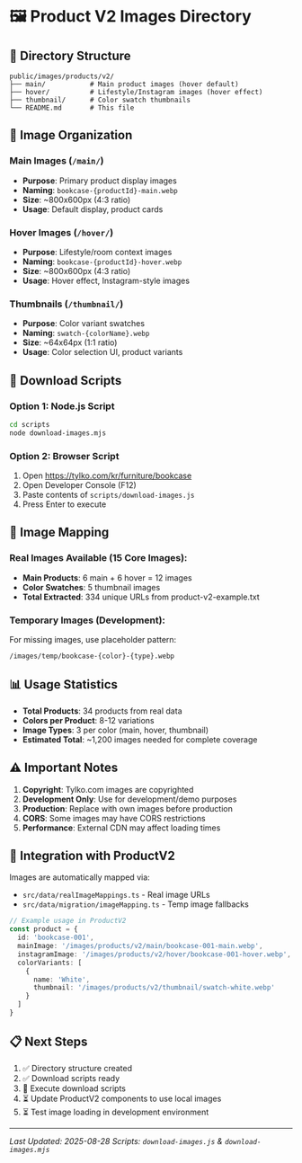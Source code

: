 # 🖼️ Product V2 Images Directory

## 📁 Directory Structure

```
public/images/products/v2/
├── main/           # Main product images (hover default)
├── hover/          # Lifestyle/Instagram images (hover effect)
├── thumbnail/      # Color swatch thumbnails
└── README.md       # This file
```

## 🎯 Image Organization

### **Main Images** (`/main/`)
- **Purpose**: Primary product display images
- **Naming**: `bookcase-{productId}-main.webp`
- **Size**: ~800x600px (4:3 ratio)
- **Usage**: Default display, product cards

### **Hover Images** (`/hover/`)
- **Purpose**: Lifestyle/room context images
- **Naming**: `bookcase-{productId}-hover.webp`  
- **Size**: ~800x600px (4:3 ratio)
- **Usage**: Hover effect, Instagram-style images

### **Thumbnails** (`/thumbnail/`)
- **Purpose**: Color variant swatches
- **Naming**: `swatch-{colorName}.webp`
- **Size**: ~64x64px (1:1 ratio)
- **Usage**: Color selection UI, product variants

## 🚀 Download Scripts

### Option 1: Node.js Script
```bash
cd scripts
node download-images.mjs
```

### Option 2: Browser Script
1. Open https://tylko.com/kr/furniture/bookcase
2. Open Developer Console (F12)
3. Paste contents of `scripts/download-images.js`
4. Press Enter to execute

## 🎨 Image Mapping

### Real Images Available (15 Core Images):
- **Main Products**: 6 main + 6 hover = 12 images
- **Color Swatches**: 5 thumbnail images
- **Total Extracted**: 334 unique URLs from product-v2-example.txt

### Temporary Images (Development):
For missing images, use placeholder pattern:
```
/images/temp/bookcase-{color}-{type}.webp
```

## 📊 Usage Statistics

- **Total Products**: 34 products from real data
- **Colors per Product**: 8-12 variations
- **Image Types**: 3 per color (main, hover, thumbnail)
- **Estimated Total**: ~1,200 images needed for complete coverage

## ⚠️ Important Notes

1. **Copyright**: Tylko.com images are copyrighted
2. **Development Only**: Use for development/demo purposes
3. **Production**: Replace with own images before production
4. **CORS**: Some images may have CORS restrictions
5. **Performance**: External CDN may affect loading times

## 🔧 Integration with ProductV2

Images are automatically mapped via:
- `src/data/realImageMappings.ts` - Real image URLs
- `src/data/migration/imageMapping.ts` - Temp image fallbacks

```typescript
// Example usage in ProductV2
const product = {
  id: 'bookcase-001',
  mainImage: '/images/products/v2/main/bookcase-001-main.webp',
  instagramImage: '/images/products/v2/hover/bookcase-001-hover.webp',
  colorVariants: [
    {
      name: 'White',
      thumbnail: '/images/products/v2/thumbnail/swatch-white.webp'
    }
  ]
}
```

## 📋 Next Steps

1. ✅ Directory structure created
2. ✅ Download scripts ready
3. 🔄 Execute download scripts
4. ⏳ Update ProductV2 components to use local images
5. ⏳ Test image loading in development environment

---

*Last Updated: 2025-08-28*
*Scripts: `download-images.js` & `download-images.mjs`*